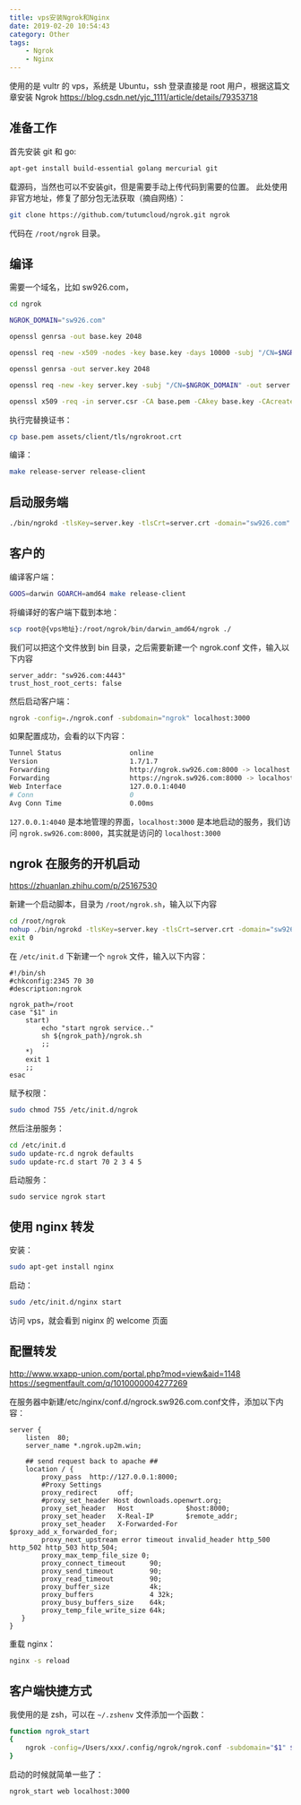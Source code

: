 ```yaml
---
title: vps安装Ngrok和Nginx
date: 2019-02-20 10:54:43
category: Other
tags: 
    - Ngrok
    - Nginx
---
```


使用的是 vultr 的 vps，系统是 Ubuntu，ssh 登录直接是 root 用户，根据这篇文章安装 Ngrok
<https://blog.csdn.net/yjc_1111/article/details/79353718>

## 准备工作

首先安装 git 和 go:

``` sh
apt-get install build-essential golang mercurial git
```

载源码，当然也可以不安装git，但是需要手动上传代码到需要的位置。
此处使用非官方地址，修复了部分包无法获取（摘自网络）：

``` sh
git clone https://github.com/tutumcloud/ngrok.git ngrok
```

代码在 `/root/ngrok` 目录。

## 编译

需要一个域名，比如 sw926.com，

``` sh
cd ngrok

NGROK_DOMAIN="sw926.com"

openssl genrsa -out base.key 2048

openssl req -new -x509 -nodes -key base.key -days 10000 -subj "/CN=$NGROK_DOMAIN" -out base.pem

openssl genrsa -out server.key 2048

openssl req -new -key server.key -subj "/CN=$NGROK_DOMAIN" -out server.csr

openssl x509 -req -in server.csr -CA base.pem -CAkey base.key -CAcreateserial -days 10000 -out server.crt
```

执行完替换证书：

``` sh
cp base.pem assets/client/tls/ngrokroot.crt
```

编译：

``` sh
make release-server release-client
```

## 启动服务端

``` sh
./bin/ngrokd -tlsKey=server.key -tlsCrt=server.crt -domain="sw926.com" -httpAddr=":8000" -httpsAddr=":4443"
```

## 客户的

编译客户端：

``` sh
GOOS=darwin GOARCH=amd64 make release-client
```

将编译好的客户端下载到本地：

``` sh
scp root@{vps地址}:/root/ngrok/bin/darwin_amd64/ngrok ./
```

我们可以把这个文件放到 bin 目录，之后需要新建一个 ngrok.conf 文件，输入以下内容

```
server_addr: "sw926.com:4443"
trust_host_root_certs: false
```

然后启动客户端：

``` sh
ngrok -config=./ngrok.conf -subdomain="ngrok" localhost:3000
```

如果配置成功，会看的以下内容：

``` sh
Tunnel Status                 online
Version                       1.7/1.7
Forwarding                    http://ngrok.sw926.com:8000 -> localhost:3000
Forwarding                    https://ngrok.sw926.com:8000 -> localhost:3000
Web Interface                 127.0.0.1:4040
# Conn                        0
Avg Conn Time                 0.00ms
```

`127.0.0.1:4040` 是本地管理的界面，`localhost:3000` 是本地启动的服务，我们访问 `ngrok.sw926.com:8000`，其实就是访问的 `localhost:3000`

## ngrok 在服务的开机启动

<https://zhuanlan.zhihu.com/p/25167530>

新建一个启动脚本，目录为 `/root/ngrok.sh`，输入以下内容

``` sh
cd /root/ngrok
nohup ./bin/ngrokd -tlsKey=server.key -tlsCrt=server.crt -domain="sw926.com" -httpAddr=":8000" -httpsAddr=":443"
exit 0
```

在 `/etc/init.d` 下新建一个 `ngrok` 文件，输入以下内容：

``` 
#!/bin/sh
#chkconfig:2345 70 30
#description:ngrok

ngrok_path=/root
case "$1" in
    start)
        echo "start ngrok service.."
        sh ${ngrok_path}/ngrok.sh
        ;;
    *)
    exit 1
    ;;
esac
```

赋予权限：

``` sh
sudo chmod 755 /etc/init.d/ngrok
```

然后注册服务：

``` sh
cd /etc/init.d
sudo update-rc.d ngrok defaults
sudo update-rc.d start 70 2 3 4 5
```

启动服务：

```
sudo service ngrok start
```

## 使用 nginx 转发

安装：

``` sh
sudo apt-get install nginx
```

启动：

``` sh
sudo /etc/init.d/nginx start
```

访问 vps，就会看到 niginx 的 welcome 页面

## 配置转发

<http://www.wxapp-union.com/portal.php?mod=view&aid=1148>
<https://segmentfault.com/q/1010000004277269>

在服务器中新建/etc/nginx/conf.d/ngrock.sw926.com.conf文件，添加以下内容：

```
server {    
    listen  80;  
    server_name *.ngrok.up2m.win;  
 
    ## send request back to apache ##
    location / {
        proxy_pass  http://127.0.0.1:8000;
        #Proxy Settings
        proxy_redirect     off;
        #proxy_set_header Host downloads.openwrt.org;
        proxy_set_header   Host             $host:8000;
        proxy_set_header   X-Real-IP        $remote_addr;
        proxy_set_header   X-Forwarded-For  $proxy_add_x_forwarded_for;
        proxy_next_upstream error timeout invalid_header http_500 http_502 http_503 http_504;
        proxy_max_temp_file_size 0;
        proxy_connect_timeout      90;
        proxy_send_timeout         90;
        proxy_read_timeout         90;
        proxy_buffer_size          4k;
        proxy_buffers              4 32k;
        proxy_busy_buffers_size    64k;
        proxy_temp_file_write_size 64k;
   }
}
```

重载 nginx：

``` sh
nginx -s reload  
```

## 客户端快捷方式

我使用的是 zsh，可以在 `~/.zshenv` 文件添加一个函数：

``` sh
function ngrok_start
{
    ngrok -config=/Users/xxx/.config/ngrok/ngrok.conf -subdomain="$1" $2
} 
```

启动的时候就简单一些了：

``` sh
ngrok_start web localhost:3000
```